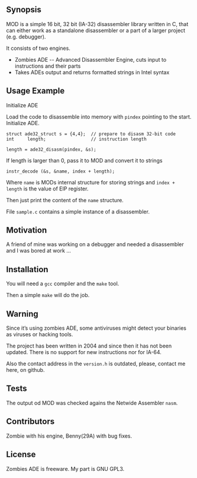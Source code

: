 ## Synopsis

MOD is a simple 16 bit, 32 bit (IA-32) disassembler library written in C, that can either work as a standalone disassembler or a part of a larger project (e.g. debugger).

It consists of two engines.
* Zombies ADE -- Advanced Disassembler Engine, cuts input to instructions and their parts
* Takes ADEs output and returns formatted strings in Intel syntax

## Usage Example

Initialize ADE

Load the code to disassemble into memory with `pindex` pointing to the start. Initialize ADE.

```
struct ade32_struct s = {4,4};  // prepare to disasm 32-bit code
int     length;                 // instruction length

length = ade32_disasm(pindex, &s);
```

If length is larger than 0, pass it to MOD and convert it to strings

```
instr_decode (&s, &name, index + length);
```

Where `name` is MODs internal structure for storing strings and `index + length` is the value of EIP register.

Then just print the content of the `name` structure.

File `sample.c` contains a simple instance of a disassembler.

## Motivation

A friend of mine was working on a debugger and needed a disassembler and I was bored at work … 

## Installation

You will need a `gcc` compiler and the `make` tool.

Then a simple `make` will do the job.

## Warning

Since it’s using zombies ADE, some antiviruses might detect your binaries as viruses or hacking tools.

The project has been written in 2004 and since then it has not been updated. There is no support for new instructions nor for IA-64.

Also the contact address in the `version.h` is outdated, please, contact me here, on github.

## Tests

The output od MOD was checked agains the Netwide Assembler `nasm`.

## Contributors

Zombie with his engine, Benny(29A) with bug fixes.

## License

Zombies ADE is freeware. My part is GNU GPL3.

